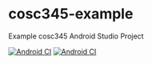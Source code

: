 # cosc345-example

Example cosc345 Android Studio Project

[![Android CI](https://github.com/scsole/cosc345-example/actions/workflows/android.yml/badge.svg)](https://github.com/scsole/cosc345-example/actions/workflows/android.yml)
[![Android CI](https://github.com/scsole/cosc345-example/actions/workflows/documentation.yml/badge.svg)](https://scsole.github.io/cosc345-example/index.html)
